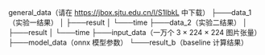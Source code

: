 general_data（请在 https://jbox.sjtu.edu.cn/l/S1IbkL 中下载）
   ├───data_1（实验一结果）
   │   ├───result
   │   └───time
   ├───data_2（实验二结果）
   │   ├───result
   │   └───time
   ├───input_data（一万个 3 × 224 × 224 图片张量）
   ├───model_data（onnx 模型参数）
   └───result_b（baseline 计算结果）
